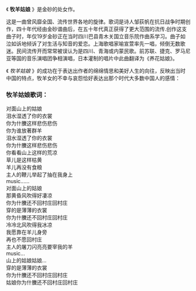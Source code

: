 

《 **牧羊姑娘** 》是金砂的处女作。

这是一曲曾风靡全国、流传世界各地的旋律。歌词是诗人邹荻帆在抗日战争时期创作，四十年代经由金砂谱曲后，在五十年代真正获得了更大范围的流传.创作这支曲子时，年仅19岁金砂正在当时四川巴县青木关国立音乐院作曲系学习。曲子如泣如诉地倾诉了对生活与知音的爱恋。上海歌唱家喻宣萱率先一唱，倾倒无数歌迷。民间流传开而常常被误认为是四川、青海或内蒙民歌。前苏联、捷克、罗马尼亚等国的音乐演唱团争相演唱，日本灌制的唱片中此曲翻译为《养花姑娘》。

《 _牧羊姑娘_ 》的成功在于表达出作者的绵绵情思和美好人生的向往，反映出当时中国的特点，牧羊女的不幸与哀怨恰好表达出那个时代大多数中国人的感情：  

### 牧羊姑娘歌词：

对面山上的姑娘  
泪水湿透了你的衣裳  
你为什黱这样悲伤悲伤  
你为谁放著群羊  
泪水湿透了你的衣裳  
你为什黱这样悲伤悲伤  
你看看山上这样的荒凉  
草儿是这样枯黄  
羊儿再没有食粮  
主人的鞭儿举起了抽在我身上  
music......  
对面山上的姑娘  
那黄昏风吹得好凄凉  
你为什黱还不回村庄回村庄  
穿的是薄薄的衣裳  
你为什黱还不回村庄回村庄  
冷冷北风吹得我冰凉  
我愿靠在羊儿身旁  
再也不愿回村庄  
主人的屠刀闪亮亮要宰我的羊  
music...  
山上的姑娘姑娘...  
穿的是薄薄的衣裳  
你为什黱还不回村庄回村庄  
姑娘你为什黱还不回村庄回村庄

